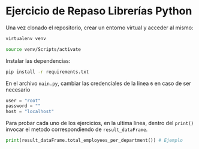# Ejercicio de Repaso Librerías Python

Una vez clonado el repositorio, crear un entorno virtual y acceder al mismo:
```bash
virtualenv venv
```
```bash
source venv/Scripts/activate
```
Instalar las dependencias:
```bash
pip install -r requirements.txt
```

En el archivo `main.py`, cambiar las credenciales de la linea `6` en caso de ser necesario
```python
user = "root"
password = ""
host = "localhost"
```

Para probar cada uno de los ejercicios, en la ultima linea, dentro del `print()` invocar el metodo correspondiendo de `result_dataFrame`.

```python
print(result_dataFrame.total_employees_per_department()) # Ejemplo
```